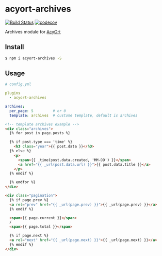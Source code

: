 # acyort-archives

[![Build Status](https://travis-ci.org/acyortjs/acyort-archives.svg?branch=master)](https://travis-ci.org/acyortjs/acyort-archives)
[![codecov](https://codecov.io/gh/acyortjs/acyort-archives/branch/master/graph/badge.svg)](https://codecov.io/gh/acyortjs/acyort-archives)

Archives module for [AcyOrt](https://github.com/acyortjs/acyort)

## Install

```bash
$ npm i acyort-archives -S
```

## Usage

```yml
# config.yml

plugins
  - acyort-archives

archives:
  per_page: 5         # or 0
  template: archives  # custome template, default is archives
```

```html
<!-- template archives example -->
<div class="archives">
  {% for post in page.posts %}

  {% if post.type === 'time' %}
    <h3 class="year">{{ post.data }}</h3>
  {% else %}
    <p>
      <span>{{ _time(post.data.created, 'MM-DD') }}</span>
      <a href="{{ _url(post.data.url) }}">{{ post.data.title }}</a>
    </p>
  {% endif %}

  {% endfor %}
</div>

<div class="pagination">
  {% if page.prev %}
  <a rel="prev" href="{{ _url(page.prev) }}">{{ _url(page.prev) }}</a>
  {% endif %}

  <span>{{ page.current }}</span>
  /
  <span>{{ page.total }}</span>

  {% if page.next %}
  <a rel="next" href="{{ _url(page.next) }}">{{ _url(page.next) }}</a>
  {% endif %}
</div>
```
